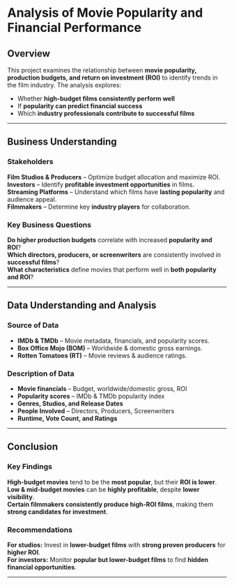 # **Analysis of Movie Popularity and Financial Performance**

##  Overview  
This project examines the relationship between **movie popularity, production budgets, and return on investment (ROI)** to identify trends in the film industry. The analysis explores:  
- Whether **high-budget films consistently perform well**  
- If **popularity can predict financial success**  
- Which **industry professionals contribute to successful films**  

---

##  **Business Understanding**

### **Stakeholders**  
**Film Studios & Producers** – Optimize budget allocation and maximize ROI.  
**Investors** – Identify **profitable investment opportunities** in films.  
**Streaming Platforms** – Understand which films have **lasting popularity** and audience appeal.  
**Filmmakers** – Determine key **industry players** for collaboration.  

### **Key Business Questions**  
**Do higher production budgets** correlate with increased **popularity and ROI**?  
**Which directors, producers, or screenwriters** are consistently involved in **successful films**?  
**What characteristics** define movies that perform well in **both popularity and ROI**?  

---

## **Data Understanding and Analysis**  

### **Source of Data**  
- **IMDb & TMDb** – Movie metadata, financials, and popularity scores.  
- **Box Office Mojo (BOM)** – Worldwide & domestic gross earnings.  
- **Rotten Tomatoes (RT)** – Movie reviews & audience ratings.  

### **Description of Data**  
- **Movie financials** – Budget, worldwide/domestic gross, ROI  
- **Popularity scores** – IMDb & TMDb popularity index  
- **Genres, Studios, and Release Dates**  
- **People Involved** – Directors, Producers, Screenwriters  
- **Runtime, Vote Count, and Ratings**   

---

## **Conclusion**

### **Key Findings**  
**High-budget movies** tend to be the **most popular**, but their **ROI is lower**.  
**Low & mid-budget movies** can be **highly profitable**, despite **lower visibility**.  
**Certain filmmakers consistently produce high-ROI films**, making them **strong candidates for investment**.  

### **Recommendations**  
**For studios:** Invest in **lower-budget films** with **strong proven producers** for **higher ROI**.  
**For investors:** Monitor **popular but lower-budget films** to find **hidden financial opportunities**.  

---
